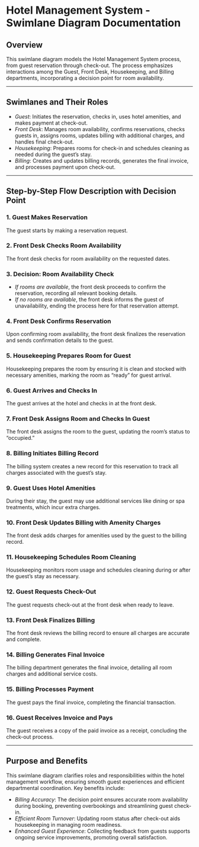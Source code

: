 # Hotel Management System - Swimlane Diagram Documentation

## Overview
This swimlane diagram models the Hotel Management System process, from guest reservation through check-out. The process emphasizes interactions among the Guest, Front Desk, Housekeeping, and Billing departments, incorporating a decision point for room availability.

---

## Swimlanes and Their Roles

- *Guest*: Initiates the reservation, checks in, uses hotel amenities, and makes payment at check-out.
- *Front Desk*: Manages room availability, confirms reservations, checks guests in, assigns rooms, updates billing with additional charges, and handles final check-out.
- *Housekeeping*: Prepares rooms for check-in and schedules cleaning as needed during the guest’s stay.
- *Billing*: Creates and updates billing records, generates the final invoice, and processes payment upon check-out.

---

## Step-by-Step Flow Description with Decision Point

### 1. Guest Makes Reservation
The guest starts by making a reservation request.

### 2. Front Desk Checks Room Availability
The front desk checks for room availability on the requested dates.

### 3. Decision: Room Availability Check
- *If rooms are available*, the front desk proceeds to confirm the reservation, recording all relevant booking details.
- *If no rooms are available*, the front desk informs the guest of unavailability, ending the process here for that reservation attempt.

### 4. Front Desk Confirms Reservation
Upon confirming room availability, the front desk finalizes the reservation and sends confirmation details to the guest.

### 5. Housekeeping Prepares Room for Guest
Housekeeping prepares the room by ensuring it is clean and stocked with necessary amenities, marking the room as “ready” for guest arrival.

### 6. Guest Arrives and Checks In
The guest arrives at the hotel and checks in at the front desk.

### 7. Front Desk Assigns Room and Checks In Guest
The front desk assigns the room to the guest, updating the room’s status to “occupied.”

### 8. Billing Initiates Billing Record
The billing system creates a new record for this reservation to track all charges associated with the guest’s stay.

### 9. Guest Uses Hotel Amenities
During their stay, the guest may use additional services like dining or spa treatments, which incur extra charges.

### 10. Front Desk Updates Billing with Amenity Charges
The front desk adds charges for amenities used by the guest to the billing record.

### 11. Housekeeping Schedules Room Cleaning
Housekeeping monitors room usage and schedules cleaning during or after the guest’s stay as necessary.

### 12. Guest Requests Check-Out
The guest requests check-out at the front desk when ready to leave.

### 13. Front Desk Finalizes Billing
The front desk reviews the billing record to ensure all charges are accurate and complete.

### 14. Billing Generates Final Invoice
The billing department generates the final invoice, detailing all room charges and additional service costs.

### 15. Billing Processes Payment
The guest pays the final invoice, completing the financial transaction.

### 16. Guest Receives Invoice and Pays
The guest receives a copy of the paid invoice as a receipt, concluding the check-out process.

---

## Purpose and Benefits
This swimlane diagram clarifies roles and responsibilities within the hotel management workflow, ensuring smooth guest experiences and efficient departmental coordination. Key benefits include:

- *Billing Accuracy*: The decision point ensures accurate room availability during booking, preventing overbookings and streamlining guest check-in.
- *Efficient Room Turnover*: Updating room status after check-out aids housekeeping in managing room readiness.
- *Enhanced Guest Experience*: Collecting feedback from guests supports ongoing service improvements, promoting overall satisfaction.
